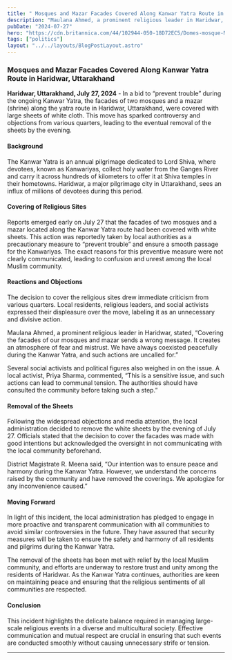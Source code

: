 ```yaml
---
title: " Mosques and Mazar Facades Covered Along Kanwar Yatra Route in Haridwar, Uttarakhand"
description: "Maulana Ahmed, a prominent religious leader in Haridwar, stated, Covering the facades of our mosques and mazar sends a wrong message. It creates an atmosphere of fear and mistrust."
pubDate: "2024-07-27"
hero: "https://cdn.britannica.com/44/102944-050-18D72EC5/Domes-mosque-Malaysia.jpg"
tags: ["politics"]
layout: "../../layouts/BlogPostLayout.astro"
---
```

### Mosques and Mazar Facades Covered Along Kanwar Yatra Route in Haridwar, Uttarakhand

**Haridwar, Uttarakhand, July 27, 2024** - In a bid to “prevent trouble” during the ongoing Kanwar Yatra, the facades of two mosques and a mazar (shrine) along the yatra route in Haridwar, Uttarakhand, were covered with large sheets of white cloth. This move has sparked controversy and objections from various quarters, leading to the eventual removal of the sheets by the evening.

#### Background

The Kanwar Yatra is an annual pilgrimage dedicated to Lord Shiva, where devotees, known as Kanwariyas, collect holy water from the Ganges River and carry it across hundreds of kilometers to offer it at Shiva temples in their hometowns. Haridwar, a major pilgrimage city in Uttarakhand, sees an influx of millions of devotees during this period.

#### Covering of Religious Sites

Reports emerged early on July 27 that the facades of two mosques and a mazar located along the Kanwar Yatra route had been covered with white sheets. This action was reportedly taken by local authorities as a precautionary measure to “prevent trouble” and ensure a smooth passage for the Kanwariyas. The exact reasons for this preventive measure were not clearly communicated, leading to confusion and unrest among the local Muslim community.

#### Reactions and Objections

The decision to cover the religious sites drew immediate criticism from various quarters. Local residents, religious leaders, and social activists expressed their displeasure over the move, labeling it as an unnecessary and divisive action. 

Maulana Ahmed, a prominent religious leader in Haridwar, stated, “Covering the facades of our mosques and mazar sends a wrong message. It creates an atmosphere of fear and mistrust. We have always coexisted peacefully during the Kanwar Yatra, and such actions are uncalled for.”

Several social activists and political figures also weighed in on the issue. A local activist, Priya Sharma, commented, “This is a sensitive issue, and such actions can lead to communal tension. The authorities should have consulted the community before taking such a step.”

#### Removal of the Sheets

Following the widespread objections and media attention, the local administration decided to remove the white sheets by the evening of July 27. Officials stated that the decision to cover the facades was made with good intentions but acknowledged the oversight in not communicating with the local community beforehand.

District Magistrate R. Meena said, “Our intention was to ensure peace and harmony during the Kanwar Yatra. However, we understand the concerns raised by the community and have removed the coverings. We apologize for any inconvenience caused.”

#### Moving Forward

In light of this incident, the local administration has pledged to engage in more proactive and transparent communication with all communities to avoid similar controversies in the future. They have assured that security measures will be taken to ensure the safety and harmony of all residents and pilgrims during the Kanwar Yatra.

The removal of the sheets has been met with relief by the local Muslim community, and efforts are underway to restore trust and unity among the residents of Haridwar. As the Kanwar Yatra continues, authorities are keen on maintaining peace and ensuring that the religious sentiments of all communities are respected.

#### Conclusion

This incident highlights the delicate balance required in managing large-scale religious events in a diverse and multicultural society. Effective communication and mutual respect are crucial in ensuring that such events are conducted smoothly without causing unnecessary strife or tension.

---